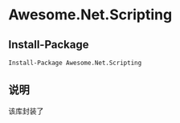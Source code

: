 # Awesome.Net.Scripting

## Install-Package

```pm
Install-Package Awesome.Net.Scripting
```

## 说明

该库封装了
